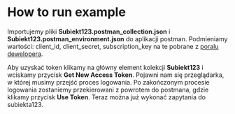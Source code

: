 # How to run example

Importujemy pliki **Subiekt123.postman_collection.json** i **Subiekt123.postman_environment.json** do aplikacji postman. Podmieniamy wartości: client_id, client_secret, subscription_key na te pobrane z [poralu dewelopera](https://developers.insert.com.pl). 

Aby uzyskać token klikamy na główny element kolekcji **Subiekt123** i wciskamy przycisk **Get New Access Token**. Pojawni nam się przeglądarka, w której musimy przejść proces logowania. Po zakończonym procesie logowania zostaniemy przekierowani z powrotem do postmana, gdzie klikamy przycisk **Use Token**. Teraz można już wykonać zapytania do subiekta123.